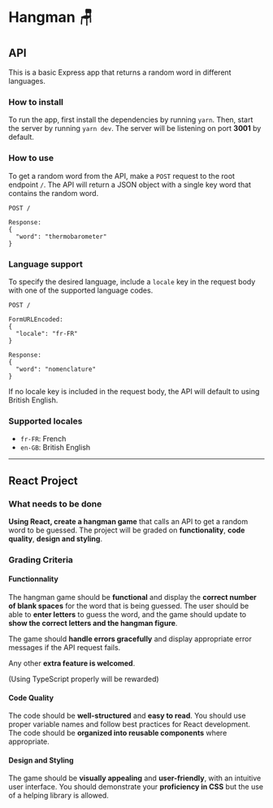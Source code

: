 # Hangman 🪑

## API

This is a basic Express app that returns a random word in different languages.

### How to install

To run the app, first install the dependencies by running `yarn`. Then, start the server by running `yarn dev`. The server will be listening on port **3001** by default.

### How to use

To get a random word from the API, make a `POST` request to the root endpoint `/`. The API will return a JSON object with a single key word that contains the random word.

```http
POST /

Response:
{
  "word": "thermobarometer"
}
```

### Language support

To specify the desired language, include a `locale` key in the request body with one of the supported language codes.

```http
POST /

FormURLEncoded:
{
  "locale": "fr-FR"
}

Response:
{
  "word": "nomenclature"
}
```

If no locale key is included in the request body, the API will default to using British English.

### Supported locales

- `fr-FR`: French
- `en-GB`: British English

---

## React Project

### What needs to be done

**Using React, create a hangman game** that calls an API to get a random word to be guessed. The project will be graded on **functionality**, **code quality**, **design and styling**.

### Grading Criteria

#### Functionnality

The hangman game should be **functional** and display the **correct number of blank spaces** for the word that is being guessed. The user should be able to **enter letters** to guess the word, and the game should update to **show the correct letters and the hangman figure**.

The game should **handle errors gracefully** and display appropriate error messages if the API request fails.

Any other **extra feature is welcomed**.

(Using TypeScript properly will be rewarded)

#### Code Quality

The code should be **well-structured** and **easy to read**. You should use proper variable names and follow best practices for React development. The code should be **organized into reusable components** where appropriate.

#### Design and Styling

The game should be **visually appealing** and **user-friendly**, with an intuitive user interface. You should demonstrate your **proficiency in CSS** but the use of a helping library is allowed.
